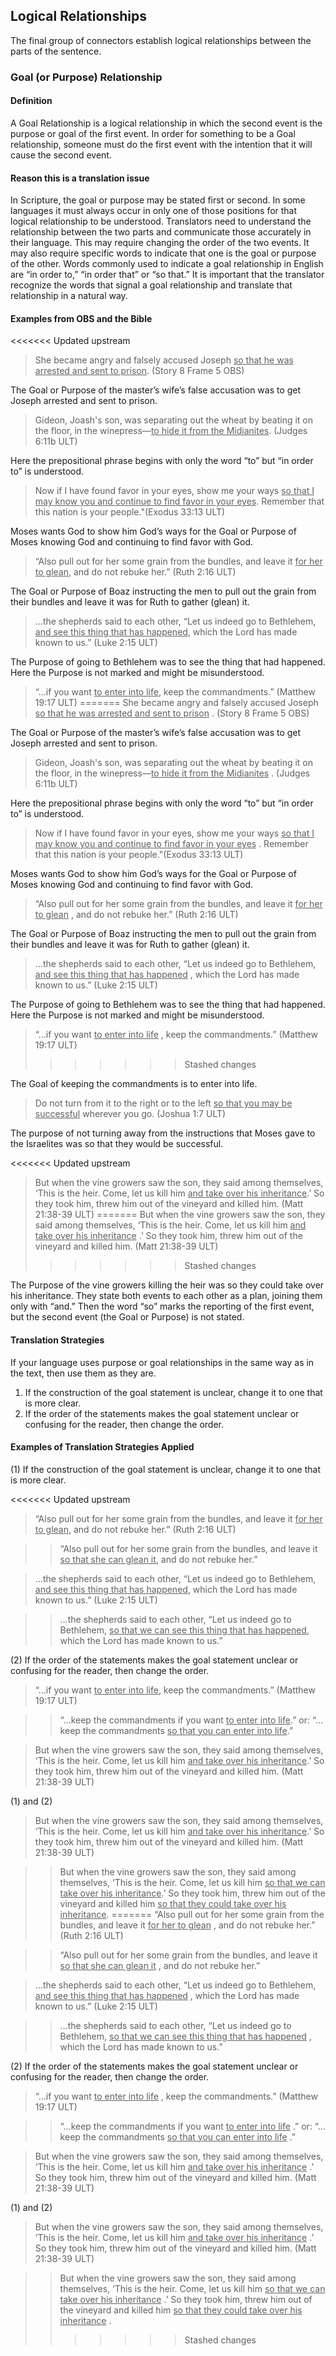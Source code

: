 ## Logical Relationships

The final group of connectors establish logical relationships between the parts of the sentence.

### Goal (or Purpose) Relationship 

#### Definition

A Goal Relationship is a logical relationship in which the second event is the purpose or goal of the first event. In order for something to be a Goal relationship, someone must do the first event with the intention that it will cause the second event.

#### Reason this is a translation issue

In Scripture, the goal or purpose may be stated first or second. In some languages it must always occur in only one of those positions for that logical relationship to be understood. Translators need to understand the relationship between the two parts and communicate those accurately in their language. This may require changing the order of the two events. It may also require specific words to indicate that one is the goal or purpose of the other. Words commonly used to indicate a goal relationship in English are “in order to,” “in order that” or “so that.” It is important that the translator recognize the words that signal a goal relationship and translate that relationship in a natural way.

#### Examples from OBS and the Bible

<<<<<<< Updated upstream
> She became angry and falsely accused Joseph <u>so that he was arrested and sent to prison</u>. (Story 8 Frame 5 OBS)

The Goal or Purpose of the master’s wife’s false accusation was to get Joseph arrested and sent to prison.

> Gideon, Joash's son, was separating out the wheat by beating it on the floor, in the winepress—<u>to hide it from the Midianites</u>. (Judges 6:11b ULT)

Here the prepositional phrase begins with only the word “to” but “in order to” is understood. 

> Now if I have found favor in your eyes, show me your ways <u>so that I may know you and continue to find favor in your eyes</u>. Remember that this nation is your people."(Exodus 33:13 ULT)

Moses wants God to show him God’s ways for the Goal or Purpose of Moses knowing God and continuing to find favor with God.

> “Also pull out for her some grain from the bundles, and leave it <u>for her to glean</u>, and do not rebuke her.” (Ruth 2:16 ULT)

The Goal or Purpose of Boaz instructing the men to pull out the grain from their bundles and leave it was for Ruth to gather (glean) it.

> …the shepherds said to each other, “Let us indeed go to Bethlehem, <u>and see this thing that has happened</u>, which the Lord has made known to us.” (Luke 2:15 ULT)

The Purpose of going to Bethlehem was to see the thing that had happened. Here the Purpose is not marked and might be misunderstood.

> “…if you want <u>to enter into life</u>, keep the commandments.” (Matthew 19:17 ULT)
=======
> She became angry and falsely accused Joseph <u>so that he was arrested and sent to prison</u> . (Story 8 Frame 5 OBS)

The Goal or Purpose of the master’s wife’s false accusation was to get Joseph arrested and sent to prison.

> Gideon, Joash's son, was separating out the wheat by beating it on the floor, in the winepress—<u>to hide it from the Midianites</u> . (Judges 6:11b ULT)

Here the prepositional phrase begins with only the word “to” but “in order to” is understood. 

> Now if I have found favor in your eyes, show me your ways <u>so that I may know you and continue to find favor in your eyes</u> . Remember that this nation is your people."(Exodus 33:13 ULT)

Moses wants God to show him God’s ways for the Goal or Purpose of Moses knowing God and continuing to find favor with God.

> “Also pull out for her some grain from the bundles, and leave it <u>for her to glean</u> , and do not rebuke her.” (Ruth 2:16 ULT)

The Goal or Purpose of Boaz instructing the men to pull out the grain from their bundles and leave it was for Ruth to gather (glean) it.

> …the shepherds said to each other, “Let us indeed go to Bethlehem, <u>and see this thing that has happened</u> , which the Lord has made known to us.” (Luke 2:15 ULT)

The Purpose of going to Bethlehem was to see the thing that had happened. Here the Purpose is not marked and might be misunderstood.

> “…if you want <u>to enter into life</u> , keep the commandments.” (Matthew 19:17 ULT)
>>>>>>> Stashed changes

The Goal of keeping the commandments is to enter into life. 

> Do not turn from it to the right or to the left <u>so that you may be successful</u> wherever you go. (Joshua 1:7 ULT)

The purpose of not turning away from the instructions that Moses gave to the Israelites was so that they would be successful. 

<<<<<<< Updated upstream
> But when the vine growers saw the son, they said among themselves, ‘This is the heir. Come, let us kill him <u>and take over his inheritance</u>.’ So they took him, threw him out of the vineyard and killed him. (Matt 21:38-39 ULT)
=======
> But when the vine growers saw the son, they said among themselves, ‘This is the heir. Come, let us kill him <u>and take over his inheritance</u> .’ So they took him, threw him out of the vineyard and killed him. (Matt 21:38-39 ULT)
>>>>>>> Stashed changes

The Purpose of the vine growers killing the heir was so they could take over his inheritance. They state both events to each other as a plan, joining them only with “and.” Then the word “so” marks the reporting of the first event, but the second event (the Goal or Purpose) is not stated.

#### Translation Strategies

If your language uses purpose or goal relationships in the same way as in the text, then use them as they are.

1. If the construction of the goal statement is unclear, change it to one that is more clear.
2. If the order of the statements makes the goal statement unclear or confusing for the reader, then change the order.

#### Examples of Translation Strategies Applied

(1) If the construction of the goal statement is unclear, change it to one that is more clear.

<<<<<<< Updated upstream
> “Also pull out for her some grain from the bundles, and leave it <u>for her to glean</u>, and do not rebuke her.” (Ruth 2:16 ULT)

>> “Also pull out for her some grain from the bundles, and leave it <u>so that she can glean it</u>, and do not rebuke her.”

> …the shepherds said to each other, “Let us indeed go to Bethlehem, <u>and see this thing that has happened</u>, which the Lord has made known to us.” (Luke 2:15 ULT)

>> …the shepherds said to each other, “Let us indeed go to Bethlehem, <u>so that we can see this thing that has happened</u>, which the Lord has made known to us.”

(2) If the order of the statements makes the goal statement unclear or confusing for the reader, then change the order.

> “…if you want <u>to enter into life</u>, keep the commandments.” (Matthew 19:17 ULT)

>> “…keep the commandments if you want <u>to enter into life</u>.” or: “…keep the commandments <u>so that you can enter into life</u>.”

> But when the vine growers saw the son, they said among themselves, ‘This is the heir. Come, let us kill him <u>and take over his inheritance</u>.’ So they took him, threw him out of the vineyard and killed him. (Matt 21:38-39 ULT)

(1) and (2)

> But when the vine growers saw the son, they said among themselves, ‘This is the heir. Come, let us kill him <u>and take over his inheritance</u>.’ So they took him, threw him out of the vineyard and killed him. (Matt 21:38-39 ULT)

>> But when the vine growers saw the son, they said among themselves, ‘This is the heir. Come, let us kill him <u>so that we can take over his inheritance</u>.’ So they took him, threw him out of the vineyard and killed him <u>so that they could take over his inheritance</u>. 
=======
> “Also pull out for her some grain from the bundles, and leave it <u>for her to glean</u> , and do not rebuke her.” (Ruth 2:16 ULT)

>> “Also pull out for her some grain from the bundles, and leave it <u>so that she can glean it</u> , and do not rebuke her.”

> …the shepherds said to each other, “Let us indeed go to Bethlehem, <u>and see this thing that has happened</u> , which the Lord has made known to us.” (Luke 2:15 ULT)

>> …the shepherds said to each other, “Let us indeed go to Bethlehem, <u>so that we can see this thing that has happened</u> , which the Lord has made known to us.”

(2) If the order of the statements makes the goal statement unclear or confusing for the reader, then change the order.

> “…if you want <u>to enter into life</u> , keep the commandments.” (Matthew 19:17 ULT)

>> “…keep the commandments if you want <u>to enter into life</u> .” or: “…keep the commandments <u>so that you can enter into life</u> .”

> But when the vine growers saw the son, they said among themselves, ‘This is the heir. Come, let us kill him <u>and take over his inheritance</u> .’ So they took him, threw him out of the vineyard and killed him. (Matt 21:38-39 ULT)

(1) and (2)

> But when the vine growers saw the son, they said among themselves, ‘This is the heir. Come, let us kill him <u>and take over his inheritance</u> .’ So they took him, threw him out of the vineyard and killed him. (Matt 21:38-39 ULT)

>> But when the vine growers saw the son, they said among themselves, ‘This is the heir. Come, let us kill him <u>so that we can take over his inheritance</u> .’ So they took him, threw him out of the vineyard and killed him <u>so that they could take over his inheritance</u> . 
>>>>>>> Stashed changes
